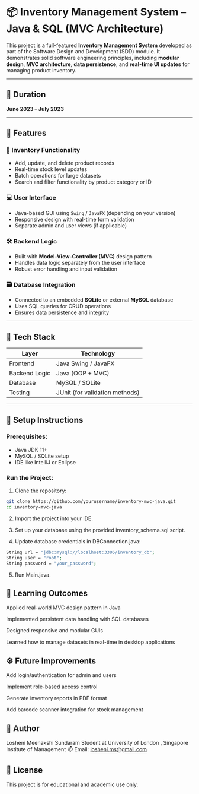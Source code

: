# 📦 Inventory Management System – Java & SQL (MVC Architecture)

This project is a full-featured **Inventory Management System** developed as part of the Software Design and Development (SDD) module. It demonstrates solid software engineering principles, including **modular design**, **MVC architecture**, **data persistence**, and **real-time UI updates** for managing product inventory.

---

## 📅 Duration

**June 2023 – July 2023**

---

## 🚀 Features

### 🧮 Inventory Functionality
- Add, update, and delete product records
- Real-time stock level updates
- Batch operations for large datasets
- Search and filter functionality by product category or ID

### 💻 User Interface
- Java-based GUI using `Swing` / `JavaFX` (depending on your version)
- Responsive design with real-time form validation
- Separate admin and user views (if applicable)

### 🛠 Backend Logic
- Built with **Model-View-Controller (MVC)** design pattern
- Handles data logic separately from the user interface
- Robust error handling and input validation

### 🗃️ Database Integration
- Connected to an embedded **SQLite** or external **MySQL** database
- Uses SQL queries for CRUD operations
- Ensures data persistence and integrity

---

## 🧰 Tech Stack

| Layer          | Technology      |
|----------------|-----------------|
| Frontend       | Java Swing / JavaFX |
| Backend Logic  | Java (OOP + MVC) |
| Database       | MySQL / SQLite   |
| Testing        | JUnit (for validation methods) |

---

## 🔧 Setup Instructions

### Prerequisites:
- Java JDK 11+
- MySQL / SQLite setup
- IDE like IntelliJ or Eclipse

### Run the Project:

1. Clone the repository:
```bash
git clone https://github.com/yourusername/inventory-mvc-java.git
cd inventory-mvc-java
```
2. Import the project into your IDE.

3. Set up your database using the provided inventory_schema.sql script.

4. Update database credentials in DBConnection.java:

```bash
String url = "jdbc:mysql://localhost:3306/inventory_db";
String user = "root";
String password = "your_password";
```
5. Run Main.java.

## 🧠 Learning Outcomes
Applied real-world MVC design pattern in Java

Implemented persistent data handling with SQL databases

Designed responsive and modular GUIs

Learned how to manage datasets in real-time in desktop applications

## ⚙️ Future Improvements
Add login/authentication for admin and users

Implement role-based access control

Generate inventory reports in PDF format

Add barcode scanner integration for stock management

## 👤 Author
Losheni Meenakshi Sundaram
Student at University of London , Singapore Institute of Management
📫 Email: losheni.ms@gmail.com

## 📄 License
This project is for educational and academic use only.

